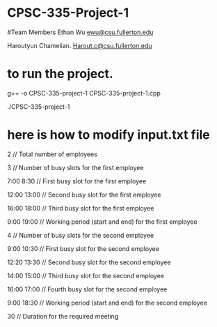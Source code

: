 # CPSC-335-Project-1
#Team Members
Ethan Wu
ewu@csu.fullerton.edu 

Haroutyun Chamelian. 
Harout.c@csu.fullerton.edu

# to run the project. 
g++ -o CPSC-335-project-1 CPSC-335-project-1.cpp

./CPSC-335-project-1

# here is how to modify input.txt file

2                       // Total number of employees

3                       // Number of busy slots for the first employee

7:00 8:30               // First busy slot for the first employee

12:00 13:00             // Second busy slot for the first employee

16:00 18:00             // Third busy slot for the first employee

9:00 19:00              // Working period (start and end) for the first employee


4                       // Number of busy slots for the second employee

9:00 10:30              // First busy slot for the second employee

12:20 13:30             // Second busy slot for the second employee

14:00 15:00             // Third busy slot for the second employee

16:00 17:00             // Fourth busy slot for the second employee

9:00 18:30              // Working period (start and end) for the second employee

30                      // Duration for the required meeting

